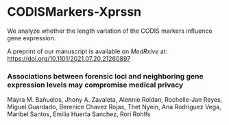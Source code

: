 # CODISMarkers-Xprssn
We analyze whether the length variation of the CODIS markers influence gene expression.

A preprint of our manuscript is available on *MedRxive* at: https://doi.org/10.1101/2021.07.20.21260897

### Associations between forensic loci and neighboring gene expression levels may compromise medical privacy

Mayra M. Bañuelos, Jhony A. Zavaleta, Alennie Roldan, Rochelle-Jan Reyes, Miguel Guardado, Berenice Chavez Rojas, Thet Nyein, Ana Rodriguez Vega, Maribel Santos, Emilia Huerta Sanchez,  Rori Rohlfs
